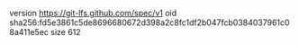 version https://git-lfs.github.com/spec/v1
oid sha256:fd5e3861c5de8696680672d398a2c8fc1df2b047fcb0384037961c08a411e5ec
size 612

